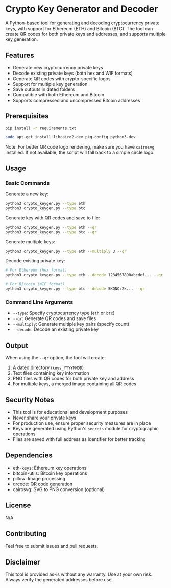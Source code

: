 # Crypto Key Generator and Decoder

A Python-based tool for generating and decoding cryptocurrency private keys, with support for Ethereum (ETH) and Bitcoin (BTC). The tool can create QR codes for both private keys and addresses, and supports multiple key generation.

## Features

- Generate new cryptocurrency private keys
- Decode existing private keys (both hex and WIF formats)
- Generate QR codes with crypto-specific logos
- Support for multiple key generation
- Save outputs in dated folders
- Compatible with both Ethereum and Bitcoin
- Supports compressed and uncompressed Bitcoin addresses

## Prerequisites

```bash
pip install -r requirements.txt
```

```bash
sudo apt-get install libcairo2-dev pkg-config python3-dev
```

Note: For better QR code logo rendering, make sure you have `cairosvg` installed. If not available, the script will fall back to a simple circle logo.

## Usage

### Basic Commands

Generate a new key:
```bash
python3 crypto_keygen.py --type eth
python3 crypto_keygen.py --type btc
```

Generate key with QR codes and save to file:
```bash
python3 crypto_keygen.py --type eth --qr
python3 crypto_keygen.py --type btc --qr
```

Generate multiple keys:
```bash
python3 crypto_keygen.py --type eth --multiply 3 --qr
```

Decode existing private key:
```bash
# For Ethereum (hex format)
python3 crypto_keygen.py --type eth --decode 1234567890abcdef... --qr

# For Bitcoin (WIF format)
python3 crypto_keygen.py --type btc --decode 5KQNQz2k... --qr
```

### Command Line Arguments

- `--type`: Specify cryptocurrency type (`eth` or `btc`)
- `--qr`: Generate QR codes and save files
- `--multiply`: Generate multiple key pairs (specify count)
- `--decode`: Decode an existing private key

## Output

When using the `--qr` option, the tool will create:
1. A dated directory (`keys_YYYYMMDD`)
2. Text files containing key information
3. PNG files with QR codes for both private key and address
4. For multiple keys, a merged image containing all QR codes

## Security Notes

- This tool is for educational and development purposes
- Never share your private keys
- For production use, ensure proper security measures are in place
- Keys are generated using Python's `secrets` module for cryptographic operations
- Files are saved with full address as identifier for better tracking

## Dependencies

- eth-keys: Ethereum key operations
- bitcoin-utils: Bitcoin key operations
- pillow: Image processing
- qrcode: QR code generation
- cairosvg: SVG to PNG conversion (optional)

## License

N/A

## Contributing

Feel free to submit issues and pull requests.

## Disclaimer

This tool is provided as-is without any warranty. Use at your own risk. Always verify the generated addresses before use.
